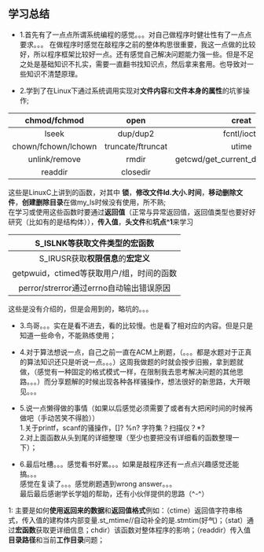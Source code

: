 ##  学习总结

-  1.首先有了一点点所谓系统编程的感觉。。。对自己做程序时健壮性有了一点点要求。。。
在做程序时感觉在敲程序之前的整体构思很重要，我这一点做的比较好，所以程序框架比较好一点。还有感觉自己解决问题能力强一些。但是不足之处是基础知识不扎实，需要一直翻书找知识点，然后拿来套用。也导致对一些知识不清楚原理。

- 2.学到了在Linux下通过系统调用实现对**文件内容**和**文件本身的属性**的坑爹操作; 

|chmod/fchmod| open|creat|read|write|
|:-:|:-:|:-:|:-:|:-:|
|lseek|dup/dup2|fcntl/ioctil|stat/lstst/fstat|hmod/fchmod|
|chown/fchown/lchown|truncate/ftruncat|utime|unask|rename|
|unlink/remove|rmdir|getcwd/get_current_dirname/getwd|chdir/fchdir|opendir|
|readdir|closedir| | | |     

这些是LinuxC上讲到的函数，对其中 **锁**，**修改文件Id.大小.时间**，**移动删除文件**，**创建删除目录**在做my_ls时候没有使用，所不熟;   
在学习或使用这些函数时要通过**返回值**（正常与异常返回值，返回值类型也要好好研究（比如有的是结构体）），**传入值**，**头文件**和**坑点^1**来学习    

|S_ISLNK等获取**文件类型**的**宏函数**|
|:-:|
|S_IRUSR获取**权限信息**的**宏定义**|
|getpwuid，ctimed等获取用户/组，时间的函数|
|perror/strerror通过errno自动输出错误原因|    

这些是没有介绍的，但是会用到的，略坑的。。。  

- 3.鸟哥。。。实在是看不进去，看的比较慢。也是看了相对应的内容。但是只是知道一些命令，不能熟练使用；

- 4.对于算法想说一点，自己之前一直在ACM上刷题，（。。。都是水题对于正真的算法知识还只是听说一点。。。）这周我做题的时就会按步旧搬，拿到题就做，（感觉有一种固定的格式模式一样，在限制我去思考解决问题的其他思路。。。）而分享题解的时候出现各种各样骚操作，想法很好的新思路，大开眼见。。。

- 5.说一点懒得做的事情（如果以后感觉必须需要了或者有大把闲时间的时候再做吧（手动苦笑不得脸））  
1.关于printf，scanf的骚操作，[]?  %n?  字符集？扫描仪？*?  
2.对上面函数从头到尾的详细整理（至少也要把没有详细看的函数整理一下）；  

- 6.最后吐槽。。。感觉看书好累。。。如果是敲程序还有一点点兴趣感觉还能搞。。。    
感觉在复读了。。。感觉刷题遇到wrong answer。。。    
最后最后感谢学长学姐的帮助，还有小伙伴提供的思路（^-^）    

1: 主要是如何**使用返回来的数据**和**返回值格式**例如：（ctime）返回值字符串格式，传入值的建构体内部变量.st_mtime//自动补全的是.stmtim(好气)；（stat）通过**宏函数**获取更详细信息；chdir）该函数对整体程序的影响；（readdir）传入值**目录路径**和当前**工作目录**问题； 

